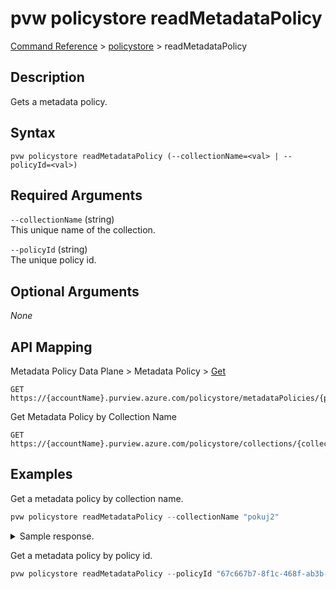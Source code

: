 # pvw policystore readMetadataPolicy
[Command Reference](../../../README.md#command-reference) > [policystore](./main.md) > readMetadataPolicy

## Description
Gets a metadata policy.

## Syntax
```
pvw policystore readMetadataPolicy (--collectionName=<val> | --policyId=<val>)
```

## Required Arguments
`--collectionName` (string)  
This unique name of the collection.

`--policyId` (string)  
The unique policy id.

## Optional Arguments
*None*

## API Mapping
Metadata Policy Data Plane > Metadata Policy > [Get](https://docs.microsoft.com/en-us/rest/api/purview/metadatapolicydataplane/metadata-policy/get)
```
GET https://{accountName}.purview.azure.com/policystore/metadataPolicies/{policyId}
```

Get Metadata Policy by Collection Name
```
GET https://{accountName}.purview.azure.com/policystore/collections/{collectionName}/metadataPolicy
```

## Examples
Get a metadata policy by collection name.
```powershell
pvw policystore readMetadataPolicy --collectionName "pokuj2"
```

<details><summary>Sample response.</summary>
<p>

```json
{
    "id": "fbd09c5e-4c09-43f4-b22c-535fb85b5075",
    "name": "policy_g7qe97",
    "properties": {
        "attributeRules": [
            {
                "dnfCondition": [
                    [
                        {
                            "attributeName": "principal.microsoft.id",
                            "attributeValueIncludedIn": [
                                "095354ff-cae8-44ff-8120-22ec5a941b40"
                            ]
                        },
                        {
                            "attributeName": "derived.purview.role",
                            "attributeValueIncludes": "purviewmetadatarole_builtin_collection-administrator",
                            "fromRule": "purviewmetadatarole_builtin_collection-administrator"
                        }
                    ],
                    [
                        {
                            "attributeName": "derived.purview.permission",
                            "attributeValueIncludes": "purviewmetadatarole_builtin_collection-administrator:esg-26fa7f24-pvw",
                            "fromRule": "purviewmetadatarole_builtin_collection-administrator:esg-26fa7f24-pvw"
                        }
                    ]
                ],
                "id": "purviewmetadatarole_builtin_collection-administrator:g7qe97",
                "kind": "attributerule",
                "name": "purviewmetadatarole_builtin_collection-administrator:g7qe97"
            },
            {
                "dnfCondition": [
                    [
                        {
                            "attributeName": "derived.purview.permission",
                            "attributeValueIncludes": "purviewmetadatarole_builtin_collection-administrator:g7qe97",
                            "fromRule": "purviewmetadatarole_builtin_collection-administrator:g7qe97"
                        }
                    ],
                    [
                        {
                            "attributeName": "derived.purview.permission",
                            "attributeValueIncludes": "permission:esg-26fa7f24-pvw",
                            "fromRule": "permission:esg-26fa7f24-pvw"
                        }
                    ]
                ],
                "id": "permission:g7qe97",
                "kind": "attributerule",
                "name": "permission:g7qe97"
            }
        ],
        "collection": {
            "referenceName": "g7qe97",
            "type": "CollectionReference"
        },
        "decisionRules": [
            {
                "dnfCondition": [
                    [
                        {
                            "attributeName": "resource.purview.collection",
                            "attributeValueIncludes": "g7qe97"
                        },
                        {
                            "attributeName": "derived.purview.permission",
                            "attributeValueIncludes": "permission:g7qe97",
                            "fromRule": "permission:g7qe97"
                        }
                    ]
                ],
                "effect": "Permit",
                "kind": "decisionrule"
            }
        ],
        "description": "",
        "parentCollectionName": "esg-26fa7f24-pvw"
    },
    "version": 0
}
```
</p>
</details>

Get a metadata policy by policy id.
```powershell
pvw policystore readMetadataPolicy --policyId "67c667b7-8f1c-468f-ab3b-f19fd943de95"
```
